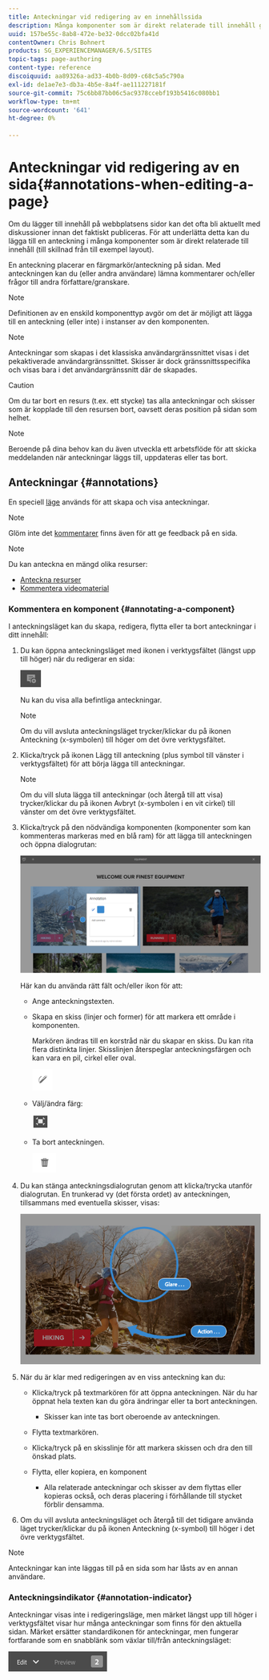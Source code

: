 ```yaml
---
title: Anteckningar vid redigering av en innehållssida
description: Många komponenter som är direkt relaterade till innehåll gör att du kan lägga till en anteckning.
uuid: 157be55c-8ab8-472e-be32-0dcc02bfa41d
contentOwner: Chris Bohnert
products: SG_EXPERIENCEMANAGER/6.5/SITES
topic-tags: page-authoring
content-type: reference
discoiquuid: aa89326a-ad33-4b0b-8d09-c68c5a5c790a
exl-id: de1ae7e3-db3a-4b5e-8a4f-ae111227181f
source-git-commit: 75c6bb87bb06c5ac9378ccebf193b5416c080bb1
workflow-type: tm+mt
source-wordcount: '641'
ht-degree: 0%

---
```


# Anteckningar vid redigering av en sida{#annotations-when-editing-a-page}

Om du lägger till innehåll på webbplatsens sidor kan det ofta bli aktuellt med diskussioner innan det faktiskt publiceras. För att underlätta detta kan du lägga till en anteckning i många komponenter som är direkt relaterade till innehåll (till skillnad från till exempel layout).

En anteckning placerar en färgmarkör/anteckning på sidan. Med anteckningen kan du (eller andra användare) lämna kommentarer och/eller frågor till andra författare/granskare.

>[!NOTE]
>
>Definitionen av en enskild komponenttyp avgör om det är möjligt att lägga till en anteckning (eller inte) i instanser av den komponenten.

>[!NOTE]
>
>Anteckningar som skapas i det klassiska användargränssnittet visas i det pekaktiverade användargränssnittet. Skisser är dock gränssnittsspecifika och visas bara i det användargränssnitt där de skapades.

>[!CAUTION]
>
>Om du tar bort en resurs (t.ex. ett stycke) tas alla anteckningar och skisser som är kopplade till den resursen bort, oavsett deras position på sidan som helhet.

>[!NOTE]
>
>Beroende på dina behov kan du även utveckla ett arbetsflöde för att skicka meddelanden när anteckningar läggs till, uppdateras eller tas bort.

## Anteckningar {#annotations}

En speciell [läge](/help/sites-authoring/author-environment-tools.md#page-modes) används för att skapa och visa anteckningar.

>[!NOTE]
>
>Glöm inte det [kommentarer](/help/sites-authoring/basic-handling.md#timeline) finns även för att ge feedback på en sida.

>[!NOTE]
>
>Du kan anteckna en mängd olika resurser:
>
>* [Anteckna resurser](/help/assets/manage-assets.md#annotating)
>* [Kommentera videomaterial](/help/assets/managing-video-assets.md#annotate-video-assets)
>

### Kommentera en komponent {#annotating-a-component}

I anteckningsläget kan du skapa, redigera, flytta eller ta bort anteckningar i ditt innehåll:

1. Du kan öppna anteckningsläget med ikonen i verktygsfältet (längst upp till höger) när du redigerar en sida:

   ![Anteckna](do-not-localize/screen_shot_2018-03-22at110414.png)

   Nu kan du visa alla befintliga anteckningar.

   >[!NOTE]
   >
   >Om du vill avsluta anteckningsläget trycker/klickar du på ikonen Anteckning (x-symbolen) till höger om det övre verktygsfältet.

1. Klicka/tryck på ikonen Lägg till anteckning (plus symbol till vänster i verktygsfältet) för att börja lägga till anteckningar.

   >[!NOTE]
   >
   >Om du vill sluta lägga till anteckningar (och återgå till att visa) trycker/klickar du på ikonen Avbryt (x-symbolen i en vit cirkel) till vänster om det övre verktygsfältet.

1. Klicka/tryck på den nödvändiga komponenten (komponenter som kan kommenteras markeras med en blå ram) för att lägga till anteckningen och öppna dialogrutan:

   ![screen_shot_2018-03-22at110606](assets/screen_shot_2018-03-22at110606.png)

   Här kan du använda rätt fält och/eller ikon för att:

   * Ange anteckningstexten.
   * Skapa en skiss (linjer och former) för att markera ett område i komponenten.

     Markören ändras till en korstråd när du skapar en skiss. Du kan rita flera distinkta linjer. Skisslinjen återspeglar anteckningsfärgen och kan vara en pil, cirkel eller oval.

     ![Sketch](do-not-localize/screen_shot_2018-03-22at110640.png)

   * Välj/ändra färg:

     ![Välj/ändra färg](do-not-localize/chlimage_1-19.png)

   * Ta bort anteckningen.

     ![Ta bort anteckning](do-not-localize/screen_shot_2018-03-22at110647.png)

1. Du kan stänga anteckningsdialogrutan genom att klicka/trycka utanför dialogrutan. En trunkerad vy (det första ordet) av anteckningen, tillsammans med eventuella skisser, visas:

   ![screen_shot_2018-03-22at110850](assets/screen_shot_2018-03-22at110850.png)

1. När du är klar med redigeringen av en viss anteckning kan du:

   * Klicka/tryck på textmarkören för att öppna anteckningen. När du har öppnat hela texten kan du göra ändringar eller ta bort anteckningen.

      * Skisser kan inte tas bort oberoende av anteckningen.

   * Flytta textmarkören.
   * Klicka/tryck på en skisslinje för att markera skissen och dra den till önskad plats.
   * Flytta, eller kopiera, en komponent

      * Alla relaterade anteckningar och skisser av dem flyttas eller kopieras också, och deras placering i förhållande till stycket förblir densamma.

1. Om du vill avsluta anteckningsläget och återgå till det tidigare använda läget trycker/klickar du på ikonen Anteckning (x-symbol) till höger i det övre verktygsfältet.

>[!NOTE]
>
>Anteckningar kan inte läggas till på en sida som har låsts av en annan användare.

### Anteckningsindikator {#annotation-indicator}

Anteckningar visas inte i redigeringsläge, men märket längst upp till höger i verktygsfältet visar hur många anteckningar som finns för den aktuella sidan. Märket ersätter standardikonen för anteckningar, men fungerar fortfarande som en snabblänk som växlar till/från anteckningsläget:

![chlimage_1-242](assets/chlimage_1-242.png)
